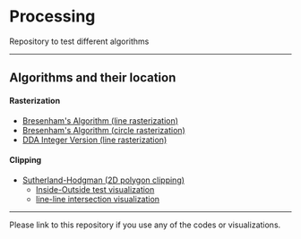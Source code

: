 # Processing
Repository to test different algorithms

--- 

## Algorithms and their location

#### Rasterization

- [Bresenham's Algorithm (line rasterization)](algorithms/rasterization/bresenham_line)
- [Bresenham's Algorithm (circle rasterization)](algorithms/rasterization/bresenham_circle)
- [DDA Integer Version (line rasterization)](algorithms/rasterization/dda_integer)

#### Clipping

- [Sutherland-Hodgman (2D polygon clipping)](algorithms/clipping/sutherland_hodgman_polygon)
  - [Inside-Outside test visualization](geogebra/clipping/inside-outside-test.ggb)
  - [line-line intersection visualization](geogebra/clipping/line-line-intersection.ggb)

--- 

Please link to this repository if you use any of the codes or visualizations.
